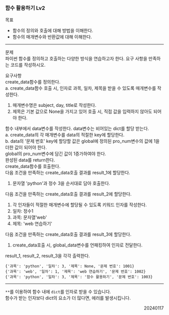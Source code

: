 ### 함수 활용하기 Lv2
목표  
- 함수의 정의와 호출에 대해 방법을 이해한다.
- 함수의 매개변수와 반환값에 대해 이해한다.
---
문제  
파이썬 함수를 정의하고 호출하는 다양한 방식을 연습하고자 한다. 요구 사항을 만족하는 코드를 작성하시오.   

요구사항  
create_data함수를 정의한다.  
a. create_data함수 호출 시, 인자로 과목, 일차, 제목을 받을 수 있도록 매개변수를 작성한다.  
1. 매개변수명은 subject, day, title로 작성한다.  
2. 제목은 기본 값으로 None을 가지고 있어 호출 시, 직접 값을 입력하지 않아도 되어야 한다.  

함수 내부에서 data변수를 작성한다. data변수는 비어있는 dict를 할당 받는다.  
a. create_data의 각 매개변수를 data의 적절한 key에 할당한다.  
b. data의 '문제 번호' key에 할당할 값은 global에 정의된 pro_num변수의 값에 1을 더한 값이 되어야 한다.  
global의 pro_num변수에 담긴 값이 1증가하여야 한다.  
완성된 data를 return한다.  
create_data함수를 호출한다.  
다음 조건을 만족하는 create_data호출 결과를 result_1에 할당한다.  
1. 문자열 'python'과 정수 3을 순서대로 담아 호출한다.  

다음 조건을 만족하는 create_data호출 결과를 result_2에 할당한다.  
1. 각 인자들이 적절한 매개변수에 할당될 수 있도록 키워드 인자를 작성한다.  
2. 일차: 정수1  
3. 과목: 문자열'web'
4. 제목: 'web 연습하기'  

다음 조건을 만족하는 create_data호출 결과를 result_3에 할당한다.  
1. create_data호출 시, global_data변수를 언패킹하여 인자로 전달한다.  

result_1, result_2, result_3을 각각 출력한다.
```
{'과목': 'python', '일차': 3, '제목': None, '문제 번호': 1001}
{'과목': 'web', '일차': 1, '제목': 'web 연습하기', '문제 번호': 1002}
{'과목': 'python', '일차': 3, '제목': '함수 활용하기', '문제 번호': 1003}
```
---
`**`를 이용하여 함수 내에 `dict`를 인자로 받을 수 있습니다.  
함수가 받는 인자보다 dict의 요소가 더 많다면, 에러를 발생시킵니다.
<div style="text-align: right">20240117</div>